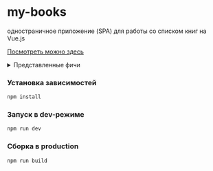 # my-books

одностраничное приложение (SPA) для работы со списком книг на Vue.js


[Посмотреть можно здесь](https://ase444ka.github.io/my-books/)

<details>
<summary>Представленные фичи</summary>

|     |                        |
| --: | ---------------------- |
|   o | добавление книг        |
|   o | изменение книг         |
|   o | удаление книг         |
|   o | сортировка             |
|   o | фильтрация             |
|   o | темная тема            |
|     |                        |

</details>


### Установка зависимостей

```sh
npm install
```

### Запуск в dev-режиме

```sh
npm run dev
```

### Сборка в production

```sh
npm run build
```
